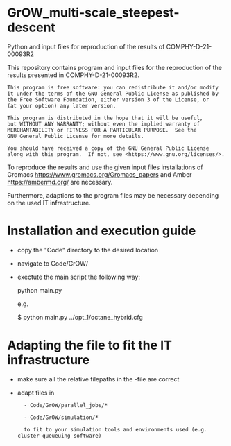# GrOW_multi-scale_steepest-descent
Python and input files for reproduction of the results of COMPHY-D-21-00093R2

This repository contains program and input files for the reproduction of the results presented in COMPHY-D-21-00093R2.

    This program is free software: you can redistribute it and/or modify
    it under the terms of the GNU General Public License as published by
    the Free Software Foundation, either version 3 of the License, or
    (at your option) any later version.

    This program is distributed in the hope that it will be useful,
    but WITHOUT ANY WARRANTY; without even the implied warranty of
    MERCHANTABILITY or FITNESS FOR A PARTICULAR PURPOSE.  See the
    GNU General Public License for more details.

    You should have received a copy of the GNU General Public License
    along with this program.  If not, see <https://www.gnu.org/licenses/>.
    

To reproduce the results and use the given input files installations of Gromacs <https://www.gromacs.org/Gromacs_papers> and Amber <https://ambermd.org/> are necessary.

Furthermore, adaptions to the program files may be necessary depending on the used IT infrastructure. 


# Installation and execution guide

- copy the "Code" directory to the desired location
- navigate to Code/GrOW/
- exectute the main script the following way:

    python main.py <config>
    
    e.g.
    
    $ python main.py ../opt_1/octane_hybrid.cfg
    
    
# Adapting the file to fit the IT infrastructure
    
- make sure all the relative filepaths in the <config>-file are correct
- adapt files in 
 
        - Code/GrOW/parallel_jobs/*
		
        - Code/GrOW/simulation/*
    
  	    to fit to your simulation tools and environments used (e.g. cluster queueuing software)
